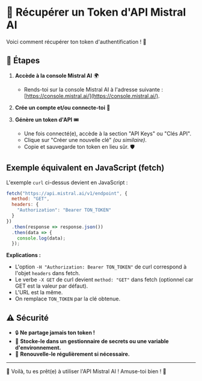 # 🚀 Récupérer un Token d'API Mistral AI

Voici comment récupérer ton token d'authentification ! 🔑

## 🔹 Étapes

1. **Accède à la console Mistral AI** 🌍
   - Rends-toi sur la console Mistral AI à l'adresse suivante : [https://console.mistral.ai/](https://console.mistral.ai/).

2. **Crée un compte et/ou connecte-toi** 🔐

3. **Génère un token d'API** 🎟️
   - Une fois connecté(e), accède à la section "API Keys" ou "Clés API".
   - Clique sur "Créer une nouvelle clé" _(ou similaire)_.
   - Copie et sauvegarde ton token en lieu sûr. 🛡️

##  Exemple équivalent en JavaScript (fetch)

L'exemple `curl` ci-dessus devient en JavaScript :

```js
fetch("https://api.mistral.ai/v1/endpoint", {
  method: "GET",
  headers: {
    "Authorization": "Bearer TON_TOKEN"
  }
})
  .then(response => response.json())
  .then(data => {
    console.log(data);
  });
```

**Explications :**
- L'option `-H "Authorization: Bearer TON_TOKEN"` de curl correspond à l'objet `headers` dans fetch.
- Le verbe `-X GET` de curl devient `method: "GET"` dans fetch (optionnel car GET est la valeur par défaut).
- L'URL est la même.
- On remplace `TON_TOKEN` par la clé obtenue.

## ⚠️ Sécurité

- 🔒 **Ne partage jamais ton token !**
- 📂 **Stocke-le dans un gestionnaire de secrets ou une variable d'environnement.**
- 🔄 **Renouvelle-le régulièrement si nécessaire.**

---
🎉 Voilà, tu es prêt(e) à utiliser l'API Mistral AI ! Amuse-toi bien ! 🚀

